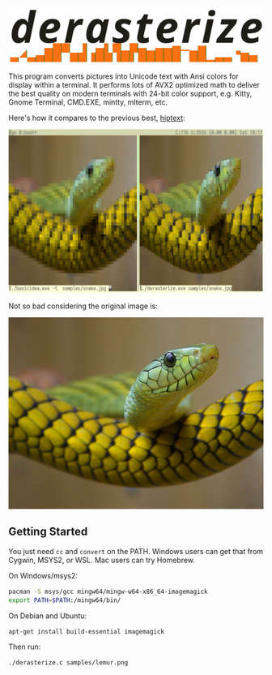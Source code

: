 ![Derasterize](derasterize.png)

This program converts pictures into Unicode text with Ansi colors for display
within a terminal. It performs lots of AVX2 optimized math to deliver the best
quality on modern terminals with 24-bit color support, e.g. Kitty, Gnome Terminal,
CMD.EXE, mintty, mlterm, etc. 

Here's how it compares to the previous best, [hiptext](https://github.com/jart/hiptext):

![basicidea.c vs rasterize.c inside tmux using sample/snake.jpg](demo.jpg)

Not so bad considering the original image is:

![original snake.jpg image](samples/snake.jpg)

## Getting Started

You just need `cc` and `convert` on the PATH. Windows users can get that
from Cygwin, MSYS2, or WSL. Mac users can try Homebrew.

On Windows/msys2:
```bash
pacman -S msys/gcc mingw64/mingw-w64-x86_64-imagemagick
export PATH=$PATH:/mingw64/bin/
```

On Debian and Ubuntu:
```bash
apt-get install build-essential imagemagick
``` 

Then run:
```bash
./derasterize.c samples/lemur.png
```
